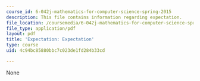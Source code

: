 ```yaml
---
course_id: 6-042j-mathematics-for-computer-science-spring-2015
description: This file contains information regarding expectation.
file_location: /coursemedia/6-042j-mathematics-for-computer-science-spring-2015/4c94bc85880bbc7c023de1fd284b33cd_MIT6_042JS15_Expectation.pdf
file_type: application/pdf
layout: pdf
title: 'Expectation: Expectation'
type: course
uid: 4c94bc85880bbc7c023de1fd284b33cd

---
```

None